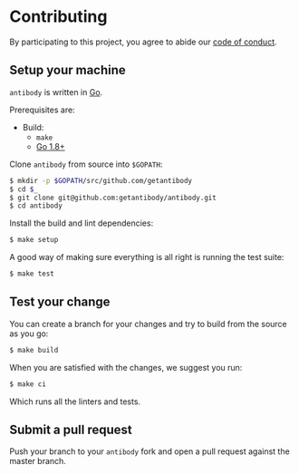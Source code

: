 # Contributing

By participating to this project, you agree to abide our [code of
conduct](/CODE_OF_CONDUCT.md).

## Setup your machine

`antibody` is written in [Go](https://golang.org/).

Prerequisites are:

* Build:
  * `make`
  * [Go 1.8+](http://golang.org/doc/install)

Clone `antibody` from source into `$GOPATH`:

```sh
$ mkdir -p $GOPATH/src/github.com/getantibody
$ cd $_
$ git clone git@github.com:getantibody/antibody.git
$ cd antibody
```

Install the build and lint dependencies:

```sh
$ make setup
```

A good way of making sure everything is all right is running the test suite:

```sh
$ make test
```

## Test your change

You can create a branch for your changes and try to build from the source as you go:

```sh
$ make build
```

When you are satisfied with the changes, we suggest you run:

```sh
$ make ci
```

Which runs all the linters and tests.

## Submit a pull request

Push your branch to your `antibody` fork and open a pull request against the
master branch.
